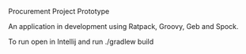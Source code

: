 Procurement Project Prototype

An application in development using Ratpack, Groovy, Geb and Spock.

To run open in Intellij and run ./gradlew build